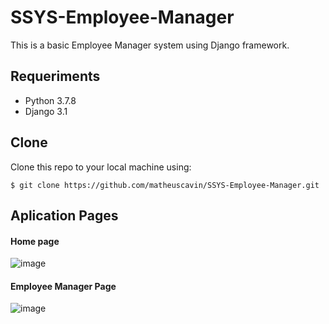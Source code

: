 # SSYS-Employee-Manager

This is a basic Employee Manager system using Django framework.

## Requeriments
- Python 3.7.8
- Django 3.1

## Clone
Clone this repo to your local machine using:
```shell
$ git clone https://github.com/matheuscavin/SSYS-Employee-Manager.git
```

## Aplication Pages
#### Home page
![image](https://user-images.githubusercontent.com/56211480/90468063-13f5c900-e0ec-11ea-8b18-0890e4404435.png)
#### Employee Manager Page
![image](https://user-images.githubusercontent.com/56211480/90468112-338cf180-e0ec-11ea-953d-8effee557d3c.png)
